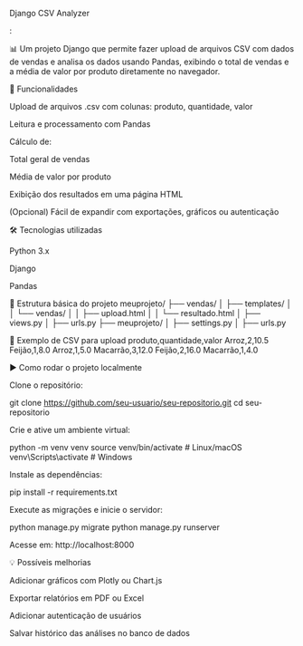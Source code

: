 Django CSV Analyzer

:

📊 Um projeto Django que permite fazer upload de arquivos CSV com dados de vendas e analisa os dados usando Pandas, exibindo o total de vendas e a média de valor por produto diretamente no navegador.

🚀 Funcionalidades

Upload de arquivos .csv com colunas: produto, quantidade, valor

Leitura e processamento com Pandas

Cálculo de:

Total geral de vendas

Média de valor por produto

Exibição dos resultados em uma página HTML

(Opcional) Fácil de expandir com exportações, gráficos ou autenticação

🛠️ Tecnologias utilizadas

Python 3.x

Django

Pandas

📁 Estrutura básica do projeto
meuprojeto/
├── vendas/
│   ├── templates/
│   │   └── vendas/
│   │       ├── upload.html
│   │       └── resultado.html
│   ├── views.py
│   ├── urls.py
├── meuprojeto/
│   ├── settings.py
│   ├── urls.py

📄 Exemplo de CSV para upload
produto,quantidade,valor
Arroz,2,10.5
Feijão,1,8.0
Arroz,1,5.0
Macarrão,3,12.0
Feijão,2,16.0
Macarrão,1,4.0

▶️ Como rodar o projeto localmente

Clone o repositório:

git clone https://github.com/seu-usuario/seu-repositorio.git
cd seu-repositorio


Crie e ative um ambiente virtual:

python -m venv venv
source venv/bin/activate  # Linux/macOS
venv\Scripts\activate     # Windows


Instale as dependências:

pip install -r requirements.txt


Execute as migrações e inicie o servidor:

python manage.py migrate
python manage.py runserver


Acesse em: http://localhost:8000


💡 Possíveis melhorias

Adicionar gráficos com Plotly ou Chart.js

Exportar relatórios em PDF ou Excel

Adicionar autenticação de usuários

Salvar histórico das análises no banco de dados